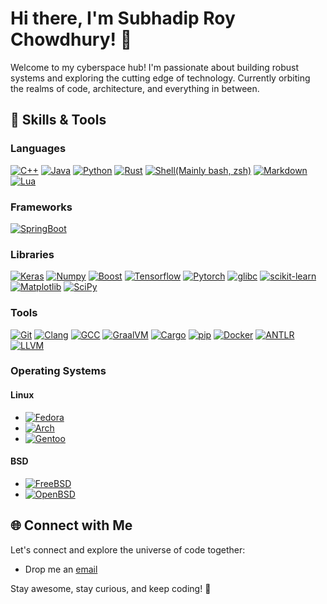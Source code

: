 # Hi there, I'm Subhadip Roy Chowdhury! 👋

Welcome to my cyberspace hub! I'm passionate about building robust systems and exploring the cutting edge of technology. Currently orbiting the realms of code, architecture, and everything in between.

## 🚀 Skills & Tools

### Languages
[![C++](https://img.shields.io/badge/c++-%2300599C.svg?style=for-the-badge&logo=c%2B%2B&logoColor=white)](https://en.wikipedia.org/wiki/C%2B%2B)
[![Java](https://img.shields.io/badge/java-orange.svg?style=for-the-badge&logo=openjdk&logoColor=white)](https://www.java.com)
[![Python](https://img.shields.io/badge/python-white?style=for-the-badge&logo=python&logoColor=original)](https://www.python.org)
[![Rust](https://img.shields.io/badge/rust-%23000000.svg?style=for-the-badge&logo=rust&logoColor=white)](https://www.rust-lang.org)
[![Shell(Mainly bash, zsh)](https://img.shields.io/badge/Shell-grey.svg?style=for-the-badge&logo=gnu-bash&logoColor=white)](https://en.wikipedia.org/wiki/Shell_script)
[![Markdown](https://img.shields.io/badge/markdown-%23000000.svg?style=for-the-badge&logo=markdown&logoColor=white)](https://en.wikipedia.org/wiki/Markdown)
[![Lua](https://img.shields.io/badge/Lua-%232C2D72.svg?style=for-the-badge&logo=lua&logoColor=white)](https://www.lua.org/)

### Frameworks
[![SpringBoot](https://img.shields.io/badge/SpringBoot-%23000000.svg?style=for-the-badge&logo=spring-boot&logoColor=white)](https://spring.io/projects/spring-boot)

### Libraries
[![Keras](https://img.shields.io/badge/Keras-%23D00000.svg?style=for-the-badge&logo=Keras&logoColor=white)](https://keras.io/)
[![Numpy](https://img.shields.io/badge/numpy-%23013243.svg?style=for-the-badge&logo=numpy&logoColor=white)](https://numpy.org/)
[![Boost](https://img.shields.io/badge/boost-black.svg?style=for-the-badge&logo=boost&logoColor=white)](https://www.boost.org)
[![Tensorflow](https://img.shields.io/badge/tensorflow-white.svg?style=for-the-badge&logo=tensorflow&logoColor=original)](https://www.tensorflow.org)
[![Pytorch](https://img.shields.io/badge/pytorch-white.svg?style=for-the-badge&logo=pytorch&logoColor=original)](https://pytorch.org)
[![glibc](https://img.shields.io/badge/glibc-white.svg?style=for-the-badge&logo=gnu&logoColor=black)](https://www.gnu.org/software/libc/)
[![scikit-learn](https://img.shields.io/badge/scikit--learn-F7931E?style=for-the-badge&logo=scikit-learn&logoColor=white)](https://scikit-learn.org/)
[![Matplotlib](https://img.shields.io/badge/Matplotlib-%23EE4C2C.svg?style=for-the-badge&logo=matplotlib&logoColor=white)](https://matplotlib.org/)
[![SciPy](https://img.shields.io/badge/SciPy-%230C55A5.svg?style=for-the-badge&logo=scipy&logoColor=white)](https://www.scipy.org/)

### Tools
[![Git](https://img.shields.io/badge/Git-%23F05032.svg?style=for-the-badge&logo=git&logoColor=white)](https://git-scm.com)
[![Clang](https://img.shields.io/badge/Clang-%23A9A9A9.svg?style=for-the-badge&logo=clang&logoColor=white)](https://clang.llvm.org)
[![GCC](https://img.shields.io/badge/GCC-%23FFA500.svg?style=for-the-badge&logo=gcc&logoColor=white)](https://gcc.gnu.org)
[![GraalVM](https://img.shields.io/badge/GraalVM-EC6C00?style=for-the-badge&logo=graalvm&logoColor=white)](https://www.graalvm.org)
[![Cargo](https://img.shields.io/badge/Cargo-%23000000.svg?style=for-the-badge&logo=rust&logoColor=white)](https://doc.rust-lang.org/cargo/)
[![pip](https://img.shields.io/badge/pip-%23FFD43B.svg?style=for-the-badge&logo=pypi&logoColor=white)](https://pip.pypa.io/en/stable/)
[![Docker](https://img.shields.io/badge/Docker-%232496ED.svg?style=for-the-badge&logo=docker&logoColor=white)](https://www.docker.com/)
[![ANTLR](https://img.shields.io/badge/ANTLR-%23000000.svg?style=for-the-badge&logo=antlr&logoColor=white)](https://www.antlr.org/)
[![LLVM](https://img.shields.io/badge/LLVM-%23FF6600.svg?style=for-the-badge&logo=llvm&logoColor=white)](https://llvm.org/)

### Operating Systems
#### Linux
- [![Fedora](https://img.shields.io/badge/Fedora-294172?style=for-the-badge&logo=fedora&logoColor=white)](https://getfedora.org)
- [![Arch](https://img.shields.io/badge/Arch-1793D1?style=for-the-badge&logo=arch-linux&logoColor=white)](https://www.archlinux.org)
- [![Gentoo](https://img.shields.io/badge/Gentoo-54487A?style=for-the-badge&logo=gentoo&logoColor=white)](https://www.gentoo.org)

#### BSD
- [![FreeBSD](https://img.shields.io/badge/FreeBSD-AB2B28?style=for-the-badge&logo=freebsd&logoColor=white)](https://www.freebsd.org)
- [![OpenBSD](https://img.shields.io/badge/OpenBSD-06243B?style=for-the-badge&logo=freebsd&logoColor=white)](https://openbsd.org)

## 🌐 Connect with Me
Let's connect and explore the universe of code together:
- Drop me an [email](mailto:your@email.com)

Stay awesome, stay curious, and keep coding! 🖖
